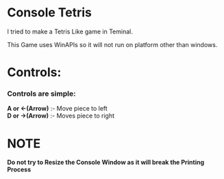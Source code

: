 
# Console Tetris

I tried to make a Tetris Like game in Teminal. 

This Game uses WinAPIs so it will not run on platform other than windows.

# Controls:

### Controls are simple:

**A or <-(Arrow)** :- Move piece to left   
**D or ->(Arrow)** :- Moves piece to right

# NOTE

**Do not try to Resize the Console Window as it will break the Printing Process**
